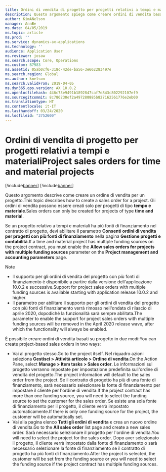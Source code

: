 ```yaml
---
title: Ordini di vendita di progetto per progetti relativi a tempi e materiali
description: Questo argomento spiega come creare ordini di vendita basati su progetto per progetti relativi a tempi e materiali.
author: KimANelson
manager: AnnBe
ms.date: 04/05/2019
ms.topic: article
ms.prod: ''
ms.service: dynamics-ax-applications
ms.technology: ''
audience: Application User
ms.reviewer: josaw
ms.search.scope: Core, Operations
ms.custom: 87983
ms.assetid: 05ab0cf6-318c-42de-ba56-3e662283497e
ms.search.region: Global
ms.author: knelson
ms.search.validFrom: 2019-04-05
ms.dyn365.ops.version: AX 10.0.2
ms.openlocfilehash: 446c73e9491b1892847caf7e843c802292107ef9
ms.sourcegitcommit: 8c786230ef2a497280885b827162561776e2eb00
ms.translationtype: HT
ms.contentlocale: it-IT
ms.lasthandoff: 03/24/2020
ms.locfileid: "3752600"
---
```

# <a name="project-sales-orders-for-time-and-material-projects"></a><span data-ttu-id="3a23b-103">Ordini di vendita di progetto per progetti relativi a tempi e materiali</span><span class="sxs-lookup"><span data-stu-id="3a23b-103">Project sales orders for time and material projects</span></span>

[!include[banner](../includes/banner.md)]
[!include[banner](../includes/preview-banner.md)]

<span data-ttu-id="3a23b-104">Questo argomento descrive come creare un ordine di vendita per un progetto.</span><span class="sxs-lookup"><span data-stu-id="3a23b-104">This topic describes how to create a sales order for a project.</span></span> <span data-ttu-id="3a23b-105">Gli ordini di vendita possono essere creati solo per progetti di tipo **tempo e materiale**.</span><span class="sxs-lookup"><span data-stu-id="3a23b-105">Sales orders can only be created for projects of type **time and material**.</span></span>

<span data-ttu-id="3a23b-106">Se un progetto relativo a tempi e materiali ha più fonti di finanziamento nel contratto di progetto, devi abilitare il parametro **Consenti ordini di vendita per progetti con più fonti di finanziamento** nella pagina **Gestione progetti e contabilità**.</span><span class="sxs-lookup"><span data-stu-id="3a23b-106">If a time and material project has multiple funding sources on the project contract, you must enable the **Allow sales orders for projects with multiple funding sources** parameter on the **Project management and accounting parameters** page.</span></span> 

> [!NOTE]
> - <span data-ttu-id="3a23b-107">Il supporto per gli ordini di vendita del progetto con più fonti di finanziamento è disponibile a partire dalla versione dell'applicazione 10.0.2 e successive.</span><span class="sxs-lookup"><span data-stu-id="3a23b-107">Support for project sales orders with multiple funding sources is available starting with application release 10.0.2 and higher.</span></span>
> - <span data-ttu-id="3a23b-108">Il parametro per abilitare il supporto per gli ordini di vendita del progetto con più fonti di finanziamento verrà rimosso nell'ondata di rilascio di aprile 2020, dopodiché la funzionalità sarà sempre abilitata.</span><span class="sxs-lookup"><span data-stu-id="3a23b-108">The parameter to enable the support for project sales orders with multiple funding sources will be removed in the April 2020 release wave, after which the functionality will always be enabled.</span></span>

<span data-ttu-id="3a23b-109">È possibile creare ordini di vendita basati su progetto in due modi:</span><span class="sxs-lookup"><span data-stu-id="3a23b-109">You can create project-based sales orders in two ways:</span></span>

- <span data-ttu-id="3a23b-110">Vai al progetto stesso.</span><span class="sxs-lookup"><span data-stu-id="3a23b-110">Go to the project itself.</span></span> <span data-ttu-id="3a23b-111">Nel riquadro azioni seleziona **Gestisci > Attività articolo > Ordine di vendita**.</span><span class="sxs-lookup"><span data-stu-id="3a23b-111">On the Action Pane, select **Manage > Item tasks > Sales order**.</span></span> <span data-ttu-id="3a23b-112">Le informazioni sul progetto verranno impostate per impostazione predefinita sull'ordine di vendita del progetto.</span><span class="sxs-lookup"><span data-stu-id="3a23b-112">The project information will default to the sales order from the project.</span></span> <span data-ttu-id="3a23b-113">Se il contratto di progetto ha più di una fonte di finanziamento, sarà necessario selezionare la fonte di finanziamento per impostare il cliente per l'ordine di vendita.</span><span class="sxs-lookup"><span data-stu-id="3a23b-113">If the project contract has more than one funding source, you will need to select the funding source to set the customer for the sales order.</span></span> <span data-ttu-id="3a23b-114">Se esiste una sola fonte di finanziamento per il progetto, il cliente verrà impostato automaticamente.</span><span class="sxs-lookup"><span data-stu-id="3a23b-114">If there is only one funding source for the project, the customer will be automatically set.</span></span>
- <span data-ttu-id="3a23b-115">Vai alla pagina elenco **Tutti gli ordini di vendita** e crea un nuovo ordine di vendita.</span><span class="sxs-lookup"><span data-stu-id="3a23b-115">Go to the **All sales order** list page and create a new sales order.</span></span> <span data-ttu-id="3a23b-116">Sarà necessario selezionare il progetto per l'ordine di vendita.</span><span class="sxs-lookup"><span data-stu-id="3a23b-116">You will need to select the project for the sales order.</span></span> <span data-ttu-id="3a23b-117">Dopo aver selezionato il progetto, il cliente verrà impostato dalla fonte di finanziamento o sarà necessario selezionare la fonte di finanziamento se il contratto di progetto ha più fonti di finanziamento.</span><span class="sxs-lookup"><span data-stu-id="3a23b-117">After the project is selected, the customer will be set from the funding source or you will need to select the funding source if the project contract has multiple funding sources.</span></span>

